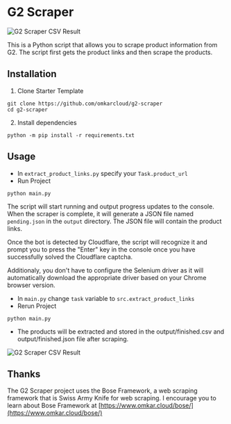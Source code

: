 # G2 Scraper

![G2 Scraper CSV Result](https://raw.githubusercontent.com/omkarcloud/g2-scraper/master/img/example_result.png)

This is a Python script that allows you to scrape product information from G2. The script first gets the product links and then scrape the products.

## Installation

1. Clone Starter Template
```
git clone https://github.com/omkarcloud/g2-scraper
cd g2-scraper
```
2. Install dependencies
```
python -m pip install -r requirements.txt
```

## Usage

- In `extract_product_links.py` specify your `Task.product_url`
- Run Project
```
python main.py
```
The script will start running and output progress updates to the console. When the scraper is complete, it will generate a JSON file named `pending.json` in the `output` directory. The JSON file will contain the product links.

Once the bot is detected by Cloudflare, the script will recognize it and prompt you to press the "Enter" key in the console once you have successfully solved the Cloudflare captcha.

Additionaly, you don't have to configure the Selenium driver as it will automatically download the appropriate driver based on your Chrome browser version.

- In `main.py` change `task` variable to `src.extract_product_links` 
- Rerun Project
```
python main.py
```
- The products will be extracted and stored in the output/finished.csv and output/finished.json file after scraping.

![G2 Scraper CSV Result](https://raw.githubusercontent.com/omkarcloud/g2-scraper/master/img/example_result.png)

## Thanks

The G2 Scraper project uses the Bose Framework, a web scraping framework that is Swiss Army Knife for web scraping. I encourage you to learn about Bose Framework at [https://www.omkar.cloud/bose/](https://www.omkar.cloud/bose/)